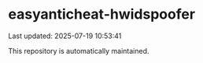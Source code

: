 # easyanticheat-hwidspoofer

Last updated: 2025-07-19 10:53:41

This repository is automatically maintained.
